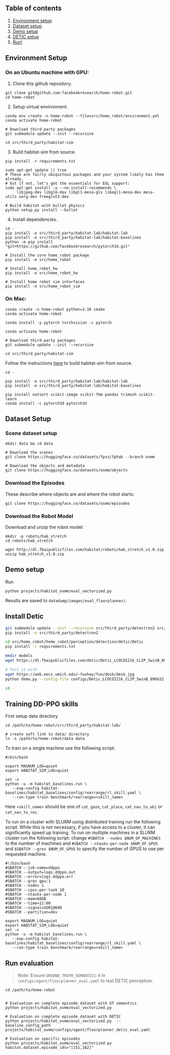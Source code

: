 ## Table of contents
   1. [Environment setup](#environment-setup)
   2. [Dataset setup](#dataset-setup)
   3. [Demo setup](#demo-setup)
   4. [DETIC setup](#install-detic)
   5. [Run!](#run)

## Environment Setup

### On an Ubuntu machine with GPU:

1. Clone this github repository.

```
git clone git@github.com:facebookresearch/home-robot.git
cd home-robot
```

2. Setup virtual environment.

```
conda env create -n home-robot --file=src/home_robot/environment.yml
conda activate home-robot

# Download third-party packages
git submodule update --init --recursive

cd src/third_party/habitat-sim
```

3. Build habitat-sim from source.

```
pip install -r requirements.txt

sudo apt-get update || true
# These are fairly ubiquitous packages and your system likely has them already,
# but if not, let's get the essentials for EGL support:
sudo apt-get install -y --no-install-recommends \
     libjpeg-dev libglm-dev libgl1-mesa-glx libegl1-mesa-dev mesa-utils xorg-dev freeglut3-dev

# Build habitat with bullet physics
python setup.py install --bullet
```

4. Install dependencies.
```
cd -
pip install -e src/third_party/habitat-lab/habitat-lab
pip install -e src/third_party/habitat-lab/habitat-baselines
python -m pip install "git+https://github.com/facebookresearch/pytorch3d.git"

# Install the core home_robot package
pip install -e src/home_robot

# Install home_robot_hw
pip install -e src/home_robot_hw

# Install home robot sim interfaces
pip install -e src/home_robot_sim
```

### On Mac:
```
conda create -n home-robot python=3.10 cmake
conda activate home-robot

conda install -y pytorch torchvision -c pytorch

conda activate home-robot

# Download third-party packages
git submodule update --init --recursive

cd src/third_party/habitat-sim
```
Follow the instructions [here](https://github.com/facebookresearch/habitat-sim/blob/main/BUILD_FROM_SOURCE.md) to build habitat-sim from source.
```
cd -

pip install -e src/third_party/habitat-lab/habitat-lab
pip install -e src/third_party/habitat-lab/habitat-baselines

pip install natsort scikit-image scikit-fmm pandas trimesh scikit-learn
conda install -c pytorch3d pytorch3d
```

## Dataset Setup

### Scene dataset setup 

```
mkdir data && cd data

# Download the scenes
git clone https://huggingface.co/datasets/fpss/fphab --branch ovmm

# Download the objects and metadata
git clone https://huggingface.co/datasets/osmm/objects
```

### Download the Episodes

These describe where objects are and where the robot starts:
```
git clone https://huggingface.co/datasets/osmm/episodes
```

### Download the Robot Model

Download and unzip the robot model:
```
mkdir -p robots/hab_stretch
cd robots/hab_stretch

wget http://dl.fbaipublicfiles.com/habitat/robots/hab_stretch_v1.0.zip
unzip hab_stretch_v1.0.zip
```

## Demo setup

Run
```
python projects/habitat_ovmm/eval_vectorized.py
```

Results are saved to `datadump/images/eval_floorplanner/`.

## Install Detic

```sh
git submodule update --init --recursive src/third_party/detectron2 src/home_robot/home_robot/perception/detection/detic/Detic
pip install -e src/third_party/detectron2

cd src/home_robot/home_robot/perception/detection/detic/Detic
pip install -r requirements.txt

mkdir models
wget https://dl.fbaipublicfiles.com/detic/Detic_LCOCOI21k_CLIP_SwinB_896b32_4x_ft4x_max-size.pth -O models/Detic_LCOCOI21k_CLIP_SwinB_896b32_4x_ft4x_max-size.pth

# Test it with
wget https://web.eecs.umich.edu/~fouhey/fun/desk/desk.jpg
python demo.py --config-file configs/Detic_LCOCOI21k_CLIP_SwinB_896b32_4x_ft4x_max-size.yaml --input desk.jpg --output out.jpg --vocabulary lvis --opts MODEL.WEIGHTS models/Detic_LCOCOI21k_CLIP_SwinB_896b32_4x_ft4x_max-size.pth

cd -
```

## Training DD-PPO skills

First setup data directory
```
cd /path/to/home-robot/src/third_party/habitat-lab/

# create soft link to data/ directory
ln -s /path/to/home-robot/data data
```

To train on a single machine use the following script:
```
#/bin/bash

export MAGNUM_LOG=quiet
export HABITAT_SIM_LOG=quiet

set -x
python -u -m habitat_baselines.run \
   --exp-config habitat-baselines/habitat_baselines/config/rearrange/rl_skill.yaml \
   --run-type train benchmark/rearrange=<skill_name>
```
Here `<skill_name>` should be one of `cat_gaze`, `cat_place`, `cat_nav_to_obj` or `cat_nav_to_rec`.

To run on a cluster with SLURM using distributed training run the following script. While this is not necessary, if you have access to a cluster, it can significantly speed up training. To run on multiple machines in a SLURM cluster run the following script: change `#SBATCH --nodes $NUM_OF_MACHINES` to the number of machines and `#SBATCH --ntasks-per-node $NUM_OF_GPUS` and `$SBATCH --gres $NUM_OF_GPUS` to specify the number of GPUS to use per requested machine.

```
#!/bin/bash
#SBATCH --job-name=ddppo
#SBATCH --output=logs.ddppo.out
#SBATCH --error=logs.ddppo.err
#SBATCH --gres gpu:1
#SBATCH --nodes 1
#SBATCH --cpus-per-task 10
#SBATCH --ntasks-per-node 1
#SBATCH --mem=60GB
#SBATCH --time=12:00
#SBATCH --signal=USR1@600
#SBATCH --partition=dev

export MAGNUM_LOG=quiet
export HABITAT_SIM_LOG=quiet
set -x
python -u -m habitat_baselines.run \
   --exp-config habitat-baselines/habitat_baselines/config/rearrange/rl_skill.yaml \
   --run-type train benchmark/rearrange=<skill_name>
```


## Run evaluation

> Note: Ensure `GROUND_TRUTH_SEMANTICS:0` in `configs/agent/floorplanner_eval.yaml` to test DETIC perception.

```
cd /path/to/home-robot


# Evaluation on complete episode dataset with GT semantics
python projects/habitat_ovmm/eval_vectorized.py

# Evaluation on complete episode dataset with DETIC
python projects/habitat_ovmm/eval_vectorized.py  --baseline_config_path projects/habitat_ovmm/configs/agent/floorplanner_detic_eval.yaml

# Evaluation on specific episodes
python projects/habitat_ovmm/eval_vectorized.py habitat.dataset.episode_ids="[151,182]"
```

